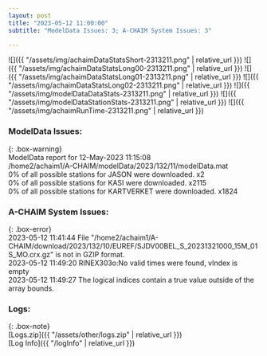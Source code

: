 ```yaml
---
layout: post
title: "2023-05-12 11:00:00"
subtitle: "ModelData Issues: 3; A-CHAIM System Issues: 3"

---
```


![]({{ "/assets/img/achaimDataStatsShort-2313211.png" | relative_url }})
![]({{ "/assets/img/achaimDataStatsLong00-2313211.png" | relative_url }})
![]({{ "/assets/img/achaimDataStatsLong01-2313211.png" | relative_url }})
![]({{ "/assets/img/achaimDataStatsLong02-2313211.png" | relative_url }})
![]({{ "/assets/img/modelDataDataStats-2313211.png" | relative_url }})
![]({{ "/assets/img/modelDataStationStats-2313211.png" | relative_url }})
![]({{ "/assets/img/achaimRunTime-2313211.png" | relative_url }})


### ModelData Issues:  
  
{: .box-warning}  
 ModelData report for 12-May-2023 11:15:08   
 /home2/achaim1/A-CHAIM/modelData/2023/132/11/modelData.mat   
 0% of all possible stations for JASON were downloaded. x2   
 0% of all possible stations for KASI were downloaded. x2115   
 0% of all possible stations for KARTVERKET were downloaded. x1824   
  
### A-CHAIM System Issues:  
  
{: .box-error}  
2023-05-12 11:41:44 File "/home2/achaim1/A-CHAIM/download/2023/132/10/EUREF/SJDV00BEL_S_20231321000_15M_01S_MO.crx.gz" is not in GZIP format.  
2023-05-12 11:49:20 RINEX303o:No valid times were found, vIndex is empty  
2023-05-12 11:49:27 The logical indices contain a true value outside of the array bounds.  

### Logs:  
  
{: .box-note}  
[Logs.zip]({{ "/assets/other/logs.zip" | relative_url }})  
[Log Info]({{ "/logInfo" | relative_url }})  
